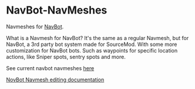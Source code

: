 # NavBot-NavMeshes
Navmeshes for [NavBot](https://github.com/caxanga334/NavBot).

What is a Navmesh for NavBot? It's the same as a regular Navmesh, but for NavBot, a 3rd party bot system made for SourceMod. With some more customization for NavBot bots. Such as waypoints for specific location actions, like Sniper spots, sentry spots and more.

See current navbot navmeshes [here](https://github.com/CombineSlayer24/NavBot-NavMeshes/blob/main/navmesh_list.md)

[NovBot Navmesh editing documentation](https://github.com/caxanga334/NavBot/blob/main/docs/navmesh/README.md)
